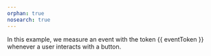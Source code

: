 ```yaml
---
orphan: true
nosearch: true
---
```


In this example, we measure an event with the token {{ eventToken }} whenever a user interacts with a button.
